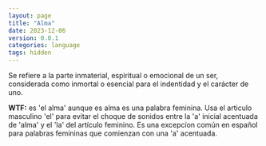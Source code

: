 ```yaml
---
layout: page
title: "Alma"
date: 2023-12-06
version: 0.0.1
categories: language
tags: hidden
---
```


Se refiere a la parte inmaterial, espiritual o emocional de un ser, considerada como inmortal o esencial para el indentidad y el carácter de uno.

**WTF:** es 'el alma' aunque es alma es una palabra feminina. Usa el articulo masculino 'el' para evitar el choque de sonidos entre la 'a' inicial acentuada de 'alma' y el 'la' del artículo feminino. Es una excepcíon común en español para palabras femininas que comienzan con una 'a' acentuada.
